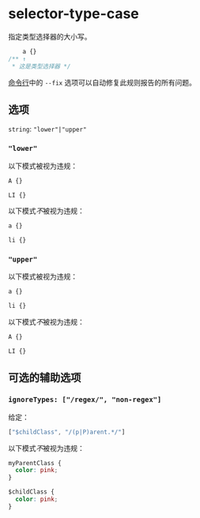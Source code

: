 # selector-type-case

指定类型选择器的大小写。

```css
    a {}
/** ↑
 * 这是类型选择器 */
```

[命令行](../../../docs/user-guide/cli.md#自动修复错误)中的 `--fix` 选项可以自动修复此规则报告的所有问题。

## 选项

`string`: `"lower"|"upper"`

### `"lower"`

以下模式被视为违规：

```css
A {}
```

```css
LI {}
```

以下模式*不*被视为违规：

```css
a {}
```

```css
li {}
```

### `"upper"`

以下模式被视为违规：

```css
a {}
```

```css
li {}
```

以下模式*不*被视为违规：

```css
A {}
```

```css
LI {}
```

## 可选的辅助选项

### `ignoreTypes: ["/regex/", "non-regex"]`

给定：

```js
["$childClass", "/(p|P)arent.*/"]
```

以下模式*不*被视为违规：

```css
myParentClass {
  color: pink;
}

$childClass {
  color: pink;
}
```
